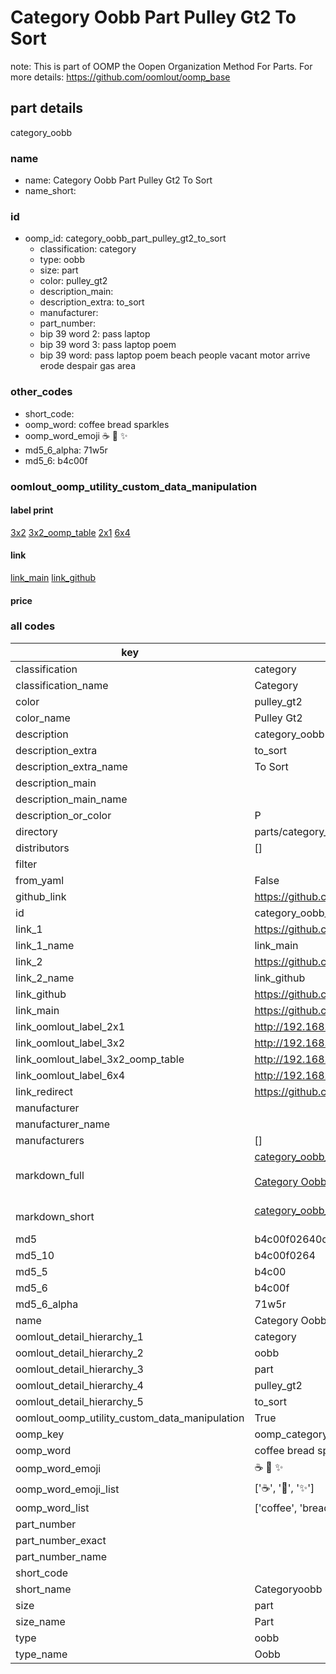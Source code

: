 # Category Oobb Part Pulley Gt2 To Sort  

note: This is part of OOMP the Oopen Organization Method For Parts. For more details: https://github.com/oomlout/oomp_base

##  part details
  



category_oobb



### name
* name: Category Oobb Part Pulley Gt2 To Sort
* name_short: 
### id
* oomp_id: category_oobb_part_pulley_gt2_to_sort
  * classification: category
  * type: oobb
  * size: part
  * color: pulley_gt2
  * description_main: 
  * description_extra: to_sort
  * manufacturer: 
  * part_number: 
  * bip 39 word 2: pass laptop
  * bip 39 word 3: pass laptop poem
  * bip 39 word: pass laptop poem beach people vacant motor arrive erode despair gas area

### other_codes
* short_code: 
* oomp_word: coffee bread sparkles
* oomp_word_emoji :coffee: :bread: :sparkles:
* md5_6_alpha: 71w5r
* md5_6: b4c00f






### oomlout_oomp_utility_custom_data_manipulation
#### label print
[3x2](http://192.168.1.245:1112/?label=oomp%2071w5r)
[3x2_oomp_table](http://192.168.1.108:1112/?label=oomp%2071w5r)
[2x1](http://192.168.1.242:1112/?label=oomp%2071w5r)
[6x4](http://192.168.1.55:1112/?label=oomp%2071w5r)    

#### link

[link_main](https://github.com/oomlout/oomlout_oomp_version_1_messy/tree/main/parts/category_oobb_part_pulley_gt2_to_sort) [link_github](https://github.com/oomlout/oomlout_oomp_version_1_messy/tree/main/parts/category_oobb_part_pulley_gt2_to_sort)                             

#### price







### all codes 
| key | value |  
| --- | --- |  
| classification | category |  
| classification_name | Category |  
| color | pulley_gt2 |  
| color_name | Pulley Gt2 |  
| description | category_oobb |  
| description_extra | to_sort |  
| description_extra_name | To Sort |  
| description_main |  |  
| description_main_name |  |  
| description_or_color | P  |  
| directory | parts/category_oobb_part_pulley_gt2_to_sort |  
| distributors | [] |  
| filter |  |  
| from_yaml | False |  
| github_link | https://github.com/oomlout/oomlout_oomp_part_src/tree/main/parts/category_oobb_part_pulley_gt2_to_sort |  
| id | category_oobb_part_pulley_gt2_to_sort |  
| link_1 | https://github.com/oomlout/oomlout_oomp_version_1_messy/tree/main/parts/category_oobb_part_pulley_gt2_to_sort |  
| link_1_name | link_main |  
| link_2 | https://github.com/oomlout/oomlout_oomp_version_1_messy/tree/main/parts/category_oobb_part_pulley_gt2_to_sort |  
| link_2_name | link_github |  
| link_github | https://github.com/oomlout/oomlout_oomp_version_1_messy/tree/main/parts/category_oobb_part_pulley_gt2_to_sort |  
| link_main | https://github.com/oomlout/oomlout_oomp_version_1_messy/tree/main/parts/category_oobb_part_pulley_gt2_to_sort |  
| link_oomlout_label_2x1 | http://192.168.1.242:1112/?label=oomp%2071w5r |  
| link_oomlout_label_3x2 | http://192.168.1.245:1112/?label=oomp%2071w5r |  
| link_oomlout_label_3x2_oomp_table | http://192.168.1.108:1112/?label=oomp%2071w5r |  
| link_oomlout_label_6x4 | http://192.168.1.55:1112/?label=oomp%2071w5r |  
| link_redirect | https://github.com/oomlout/oomlout_oomp_version_1_messy/tree/main/parts/category_oobb_part_pulley_gt2_to_sort |  
| manufacturer |  |  
| manufacturer_name |  |  
| manufacturers | [] |  
| markdown_full | [category_oobb_part_pulley_gt2_to_sort](none)<br>[](none)<br>[Category Oobb Part Pulley Gt2 To Sort](none)<br><br> |  
| markdown_short | [category_oobb_part_pulley_gt2_to_sort](none)<br><br> |  
| md5 | b4c00f02640c920fc1d161374e1f4505 |  
| md5_10 | b4c00f0264 |  
| md5_5 | b4c00 |  
| md5_6 | b4c00f |  
| md5_6_alpha | 71w5r |  
| name | Category Oobb Part Pulley Gt2 To Sort |  
| oomlout_detail_hierarchy_1 | category |  
| oomlout_detail_hierarchy_2 | oobb |  
| oomlout_detail_hierarchy_3 | part |  
| oomlout_detail_hierarchy_4 | pulley_gt2 |  
| oomlout_detail_hierarchy_5 | to_sort |  
| oomlout_oomp_utility_custom_data_manipulation | True |  
| oomp_key | oomp_category_oobb_part_pulley_gt2_to_sort |  
| oomp_word | coffee bread sparkles |  
| oomp_word_emoji | :coffee: :bread: :sparkles: |  
| oomp_word_emoji_list | [':coffee:', ':bread:', ':sparkles:'] |  
| oomp_word_list | ['coffee', 'bread', 'sparkles'] |  
| part_number |  |  
| part_number_exact |  |  
| part_number_name |  |  
| short_code |  |  
| short_name | Categoryoobb |  
| size | part |  
| size_name | Part |  
| type | oobb |  
| type_name | Oobb |  
